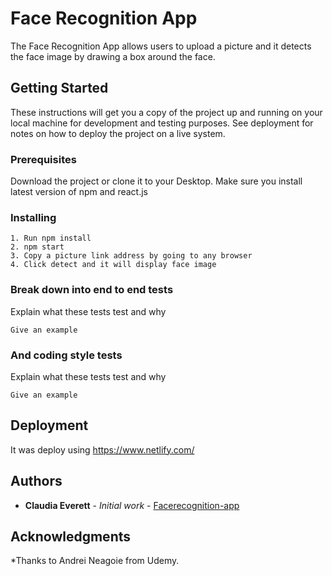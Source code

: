 # Face Recognition App

The Face Recognition App allows users to upload a picture and it detects the face image by drawing a box around the face.

## Getting Started

These instructions will get you a copy of the project up and running on your local machine for development and testing purposes. See deployment for notes on how to deploy the project on a live system.

### Prerequisites

Download the project or clone it to your Desktop. Make sure you install latest version of npm and react.js

### Installing

```
1. Run npm install
2. npm start
3. Copy a picture link address by going to any browser
4. Click detect and it will display face image
```

### Break down into end to end tests

Explain what these tests test and why

```
Give an example
```

### And coding style tests

Explain what these tests test and why

```
Give an example
```

## Deployment

It was deploy using https://www.netlify.com/

## Authors

* **Claudia Everett** - *Initial work* - [Facerecognition-app](https://github.com/claudiabringaseverett/facerecognition-app)

## Acknowledgments

*Thanks to Andrei Neagoie from Udemy.

